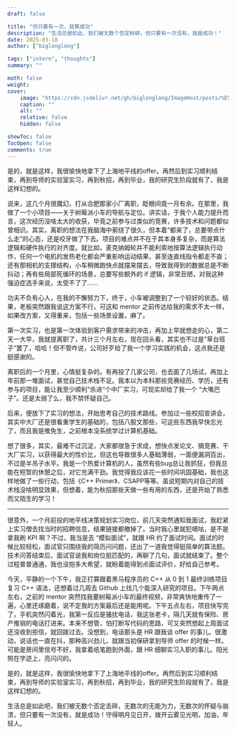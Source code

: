 ```yaml
---
draft: false

title: "但只要有一次，就算成功"
description: "生活总是如此，我们被无数个否定粉碎，但只要有一次没有，就是成功！"
date: 2025-03-18
author: ["biglonglong"]

tags: ["intern", "thoughts"]
summary: ""

math: false
weight:
cover:
    image: "https://cdn.jsdelivr.net/gh/biglonglong/ImageHost/posts/%E5%9C%B0%E5%B9%B3%E7%BA%BF%E5%AE%9E%E4%B9%A0Offer.jpg"
    caption: ""
    alt: ""
    relative: false
    hidden: false

showToc: false
TocOpen: false
comments: true
---
```


是的，就是这样，我很愉快地拿下了上海地平线的offer。再然后到实习顺利结束，再到导师的实验室实习，再到秋招，再到毕业，我的研究生阶段就有了，我是这样幻想的。

说来，这几个月很魔幻，打从合肥那家小厂离职，眨眼间竟一月有余。在那里，我做了一个小项目——关于树莓派小车的导航与定位。讲实话，于我个人能力提升而言，这次经历没啥太大的收获，毕竟之前参与过类似的竞赛，许多技术和问题都似曾相识。其实，离职的想法在我脑海中萦绕了很久，但本着“都来了，总要带点什么走”的心态，还是咬牙做了下去。项目的难点并不在于其本身多复杂，而是算法逻辑和硬件执行的对齐度。就比如，麦克纳姆轮并不能利索地按算法逻辑执行动作，任何一个电机的发热老化都会严重影响运动结果，甚至连直线指令都走不直；还有那相机的支撑结构，小车稍微跑快点就摆来摆去，导致我得到的数据总是不断抖动；再有些局部死循环的场景，总要写些额外的 if 逻辑，非常丑陋，对我这种强迫症选手来说，太受不了了……

功夫不负有心人，在我的不懈努力下，终于，小车被调整到了一个较好的状态。结果，老板突然跟我说这方案不行，可这和 mentor 之前传达给我的需求不太一样，如果改方案，又得重来，包括一些场景设置，麻了。

第一次实习，也是第一次体验到客户需求带来的冲击，再加上早就想走的心，第二天一大早，我就提离职了，共计三个月左右，现在回头看，其实也不过是”草台班子“罢了，哈哈！但不管咋说，公司好歹给了我一个学习实践的机会，这点我还是挺感谢的。

离职后的一个月里，心情挺复杂的。有再投了几家公司，也去面了几场试，再加上年前那一堆面试，甚觉自己技术栈不足。我本以为本科那些竞赛经历、学历，还有参与的项目，能让我至少顺利“杀进”个中厂实习，可现实却给了我一个 “大嘴巴子”。还是太弱了么，我不禁怀疑自己。

后来，便放下了实习的想法，开始思考自己的技术路线。参加过一些校招宣讲会，其实中大厂还是很看重学生的基础的，包括八股文那些，可这些东西我早快忘光了，而且我是推免生，之前根本没系统学过计算机基础。

想了很多，其实，最难不过沉淀，大家都很急于求成，想快点发论文、搞竞赛、干大厂实习，以获得最大的性价比，但这也导致很多人基础薄弱，一面便漏洞百出，不过是半吊子水平。我是一个热爱计算机的人，虽然有些bug总让我抓狂，但我总能在短暂的休憩之后，对它充满干劲。我觉得我应该花一些时间巩固基础，我也这样地做了一些行动，包括《C++ Primer》、CSAPP等等。虽说短期内对自己的技术栈没啥明显效果，但想着，能为秋招那些天做一些有用的东西，还是开始了熟悉而又陌生的学习！

---

很意外，一个月前投的地平线决策规划实习岗位，前几天突然通知我面试，我赶紧上实习僧去找当时的招聘信息，结果链接都撤掉了。当时我心里就犯嘀咕，是不是拿我刷 KPI 啊？不过，我当是去 “模拟面试”，就跟 HR 约了面试时间。面试的时候比较轻松，面试官只围绕我的简历问问题，还出了一道我觉得挺简单的算法题。技术问答结束后，面试官说我和岗位挺匹配的，再聊了几句，面试就结束了。整个过程普普通通，我也没抱多大希望，就盼着能得到点面试评价，好给自己参考。

今天，平静的一个下午，我正打算跟着黑马程序员的 C++ 从 0 到 1 最终训练项目复习 C++ 语法，还想着过几周去 Github 上找几个能深入研究的项目。下午两点左右，之前的 mentor 突然找我要树莓派小车的最终视频，非常爽快地重传了一遍，心里还琢磨着，说不定我的方案最后还是能用呢。下午五点左右，项目快写完了，手机突然闪着光，我第一反应是骚扰电话，我这张老卡，隔几天就有保险、房产推销的电话打进来。本来不想管，怕打断写代码的思路，可又突然想起上周面试还没收到拒信，就回拨过去。没想到，电话那头是 HR 跟我谈 offer 的事儿。很激动，说话也一直在抖，那种高兴劲儿，就跟当初保研拿到导师 offer 的时候一样。可能是房间里信号不好，我拿着纸笔跑到外面，跟 HR 细聊实习入职的事儿。阳光照在字迹上，亮闪闪的。

是的，就是这样，我很愉快地拿下了上海地平线的offer。再然后到实习顺利结束，再到导师的实验室实习，再到秋招，再到毕业，我的研究生阶段就有了，我是这样幻想的。

生活总是如此吧，我们被无数个否定击碎，无数次的无能为力，无数次的怀疑与崩溃，但只要有一次没有，就是成功！守得明月见日开，拨开云雾见光明，加油，年轻人。